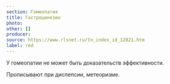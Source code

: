 ```yaml
---
section: Гомеопатия
title: Гастроцинезин
photo:
other: []
producer:
source: https://www.rlsnet.ru/tn_index_id_12821.htm
label: red
---
```


У гомеопатии не может быть доказательств эффективности.

Прописывают при диспепсии, метеоризме.
